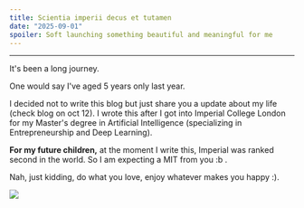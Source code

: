 ```yaml
---
title: Scientia imperii decus et tutamen
date: "2025-09-01"
spoiler: Soft launching something beautiful and meaningful for me
---
```

----

It's been a long journey.

One would say I've aged 5 years only last year.

I decided not to write this blog but just share you a update about my life (check blog on oct 12).
I wrote this after I got into Imperial College London for my Master's degree in Artificial Intelligence (specializing in Entrepreneurship and Deep Learning).

<b>For my future children,</b> at the moment I write this, Imperial was ranked second in the world. So I am expecting a MIT from you :b .

Nah, just kidding, do what you love, enjoy whatever makes you happy :).

<img src="https://attachments-cdn-s.coub.com/coub_storage/coub/simple/cw_image/54081dcae20/2a22564d28e6084eff613/1544258826_00027.jpg"/>
